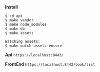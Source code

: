 **Install**
```
$ cd api
$ make vendor
$ make node_modules
$ make db
$ make assets

Watching assets: 
$ make watch-assets-encore

```

**Api**
`https://localhost:8443/`

**FrontEnd**
`https://localhost:8443/book/list`
